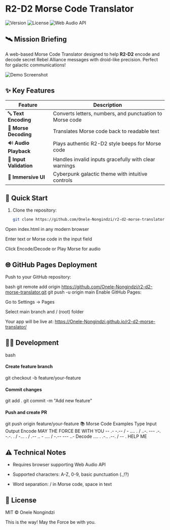 
# R2-D2 Morse Code Translator

![Version](https://img.shields.io/badge/Version-1.0-blue.svg)
![License](https://img.shields.io/badge/License-MIT-green.svg)
![Web Audio API](https://img.shields.io/badge/Web%20Audio-API-orange.svg)

## 🛰️ Mission Briefing

A web-based Morse Code Translator designed to help **R2-D2** encode and decode secret Rebel Alliance messages with droid-like precision. Perfect for galactic communications!

![Demo Screenshot](screenshot.png) <!-- Add your screenshot file here -->

## ✨ Key Features

| Feature | Description |
|---------|-------------|
| 🔤 **Text Encoding** | Converts letters, numbers, and punctuation to Morse code |
| 🔁 **Morse Decoding** | Translates Morse code back to readable text |
| 🔊 **Audio Playback** | Plays authentic R2-D2 style beeps for Morse code |
| 🚦 **Input Validation** | Handles invalid inputs gracefully with clear warnings |
| 🎨 **Immersive UI** | Cyberpunk galactic theme with intuitive controls |

## 🚀 Quick Start

1. Clone the repository:
   ```bash
   git clone https://github.com/Onele-Nongindzi/r2-d2-morse-translator.git
Open index.html in any modern browser

Enter text or Morse code in the input field

Click Encode/Decode or Play Morse for audio

## 🌐 GitHub Pages Deployment
Push to your GitHub repository:

bash
git remote add origin https://github.com/Onele-Nongindzi/r2-d2-morse-translator.git
git push -u origin main
Enable GitHub Pages:

Go to Settings → Pages

Select main branch and / (root) folder

Your app will be live at:
https://Onele-Nongindzi.github.io/r2-d2-morse-translator/

## 🧑‍💻 Development
bash
#### Create feature branch
git checkout -b feature/your-feature

#### Commit changes
git add .
git commit -m "Add new feature"

#### Push and create PR
git push origin feature/your-feature
📚 Morse Code Examples
Type	Input	Output
Encode	MAY THE FORCE BE WITH YOU	-- .- -.-- / - .... . / ..-. --- .-. -.-. . / -... . / .-- .. - .... / -.-- --- ..-
Decode	.... . .-.. .--. / -- .	HELP ME
## ⚠️ Technical Notes
- Requires browser supporting Web Audio API

- Supported characters: A-Z, 0-9, basic punctuation (.,!?)

- Word separation: / in Morse code, space in text

## 📜 License
MIT © Onele Nongindzi

This is the way! May the Force be with you.
